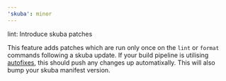 ```yaml
---
'skuba': minor
---
```


lint: Introduce skuba patches

This feature adds patches which are run only once on the `lint` or `format` commands following a skuba update. If your build pipeline is utilising [autofixes](https://seek-oss.github.io/skuba/docs/deep-dives/github.html#github-autofixes), this should push any changes up automatixally. This will also bump your skuba manifest version.
